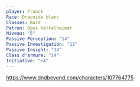 ```yaml
---
player: Franck
Race: Dracoïde blanc
Classes: Bard
Patron: Opus Kettelheimer
Niveau: "5"
Passive Perception: "14"
Passive Investigation: "12"
Passive Insight: "14"
Class d'armure: "14"
Initiative: "+4"
---
```

https://www.dndbeyond.com/characters/107764775
